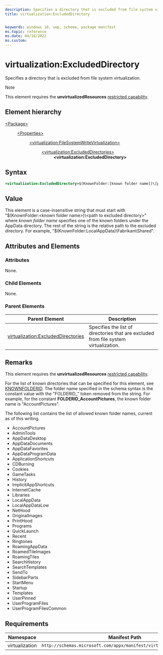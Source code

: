 ```yaml
---
description: Specifies a directory that is excluded from file system virtualization.
title: virtualization:ExcludedDirectory


keywords: windows 10, uwp, schema, package manifest
ms.topic: reference
ms.date: 04/18/2022
ms.custom: 
---
```


# virtualization:ExcludedDirectory

Specifies a directory that is excluded from file system virtualization. 

> [!NOTE]
> This element requires the  **unvirtualizedResources** [restricted capability](/windows/uwp/packaging/app-capability-declarations#restricted-capabilities).

## Element hierarchy

<dl>
<dt><a href="element-package.md">&lt;Package&gt;</a></dt>
<dd>
<dl>
<dt><a href="element-properties.md">&lt;Properties&gt;</a></dt>
<dd>
<dl>
<dt><a href="element-virtualization-filesystemwritevirtualization.md">&lt;virtualization:FileSystemWriteVirtualization&gt;</a></dt>
<dd>
<dl>
<dt><a href="element-virtualization-excludeddirectories.md">&lt;virtualization:ExcludedDirectories&gt;</a></dt>
<dd><b>&lt;virtualization:ExcludedDirectory&gt;</b></dd>
</dl>
</dd>
</dl>
</dd>
</dl>
</dd>
</dl>

## Syntax

``` xml
<virtualization:ExcludedDirectory>$(KnownFolder:[known folder name])\[path to excluded directory]</virtualization:ExcludedDirectory>
```

## Value

This element is a case-insensitive string that must start with "$(KnownFolder:&lt;known folder name&gt;)\\&lt;path to excluded directory&gt;" where *known folder name* specifies one of the known folders under the AppData directory. The rest of the string is the relative path to the excluded directory. For example, "\$(KnownFolder:LocalAppData)\Fabrikam\Shared".

## Attributes and Elements


### Attributes

None.

### Child Elements

None.

### Parent Elements

| Parent Element | Description |
|---------------|-------------|
| [virtualization:ExcludedDirectories](element-virtualization-excludeddirectories.md) | Specifies the list of directories that are excluded from file system virtualization.  |

## Remarks

This element requires the **unvirtualizedResources** [restricted capability](/windows/uwp/packaging/app-capability-declarations#restricted-capabilities).

For the list of known directories that can be specified for this element, see [KNOWNFOLDERID](/windows/win32/shell/knownfolderid). The folder name specified in the schema syntax is the constant value with the "FOLDERID_" token removed from the string. For example, for the constant **FOLDERID_AccountPictures**, the known folder name is "AccountPictures".

The following list contains the list of allowed known folder names, current as of this writing.

- AccountPictures
- AdminTools
- AppDataDesktop
- AppDataDocuments
- AppDataFavorites
- AppDataProgramData
- ApplicationShortcuts
- CDBurning
- Cookies
- GameTasks
- History
- ImplicitAppShortcuts
- InternetCache
- Libraries
- LocalAppData
- LocalAppDataLow
- NetHood
- OriginalImages
- PrintHood
- Programs
- QuickLaunch
- Recent
- Ringtones
- RoamingAppData
- RoamedTileImages
- RoamingTiles
- SearchHistory
- SearchTemplates
- SendTo
- SidebarParts
- StartMenu
- Startup
- Templates
- UserPinned
- UserProgramFiles
- UserProgramFilesCommon

## Requirements

| Namespace | Manifest Path | 
|---------------|-------------------------------------------------------------|
| virtualization | `http://schemas.microsoft.com/appx/manifest/virtualization/windows10` |

 

 
